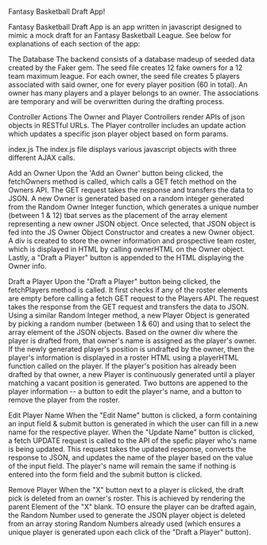 Fantasy Basketball Draft App!

Fantasy Basketball Draft App is an app written in javascript designed to mimic a mock draft for an Fantasy Basketball League. See below for explanations of each section of the app:

The Database
The backend consists of a database madeup of seeded data created by the Faker gem. The seed file creates 12 fake owners for a 12 team maximum league. For each owner, the seed file creates 5 players associated with said owner, one for every player position (60 in total). An owner has many players and a player belongs to an owner. The associations are temporary and will be overwritten during the drafting process.

Controller Actions
The Owner and Player Controllers render APIs of json objects in RESTful URLs. The Player controller includes an update action which updates a specific json player object based on form params.

index.js
The index.js file displays various javascript objects with three different AJAX calls. 

Add an Owner
Upon the 'Add an Owner' button being clicked, the fetchOwners method is called, which calls a GET fetch method on the Owners API. The GET request takes the response and transfers the data to JSON. A new Owner is generated based on a random integer generated from the Random Owner Integer function, which generates a unique number (between 1 & 12) tbat serves as the placement of the array element representing a new owner JSON object. Once selected, that JSON object is fed into the JS Owner Object Constructor and creates a new Owner object. A div is created to store the owner information and prospective team roster, which is displayed in HTML by calling ownerHTML on the Owner object. Lastly, a "Draft a Player" button is appended to the HTML displaying the Owner info.

Draft a Player
Upon the "Draft a Player" button being clicked, the fetchPlayers method is called. It first checks if any of the roster elements are empty before calling a fetch GET request to the Players API. The request takes the response from the GET request and transfers the data to JSON. Using a similar Random Integer method, a new Player Object is generated by picking a random number (between 1 & 60) and using that to select the array element of the JSON objects. Based on the owner div where the player is drafted from, that owner's name is assigned as the player's owner. If the newly generated player's position is undrafted by the owner, then the player's information is displayed in a roster HTML using a playerHTML function called on the player. If the player's position has already been drafted by that owner, a new Player is continuously generated until a player matching a vacant position is generated. Two buttons are appened to the player information -- a button to edit the player's name, and a button to remove the player from the roster.

Edit Player Name
When the "Edit Name" button is clicked, a form containing an input field & submit button is generated in which the user can fill in a new name for the respective player. When the "Update Name" button is clicked, a fetch UPDATE request is called to the API of the spefic player who's name is being updated. This request takes the updated response, converts the response to JSON, and updates the name of the player based on the value of the input field. The player's name will remain the same if nothing is entered into the form field and the submit button is clicked.

Remove Player
When the "X" button next to a player is clicked, the draft pick is deleted from an owner's roster. This is achieved by rendering the parent Element of the "X" blank. TO ensure the player can be drafted again, the Random Number used to generate the JSON player object is deleted from an array storing Random Numbers already used (which ensures a unique player is generated upon each click of the "Draft a Player" button).
